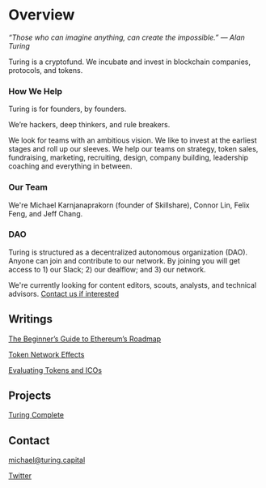 # Overview
*“Those who can imagine anything, can create the impossible.” ― Alan Turing*

Turing is a cryptofund. We incubate and invest in blockchain companies, protocols, and tokens.

### How We Help
Turing is for founders, by founders.

We’re hackers, deep thinkers, and rule breakers.

We look for teams with an ambitious vision. We like to invest at the earliest stages and roll up our sleeves. We help our teams on strategy, token sales, fundraising, marketing, recruiting, design, company building, leadership coaching and everything in between.

### Our Team
We're Michael Karnjanaprakorn (founder of Skillshare), Connor Lin, Felix Feng, and Jeff Chang.

### DAO
Turing is structured as a decentralized autonomous organization (DAO). Anyone can join and contribute to our network. By joining you will get access to 1) our Slack; 2) our dealflow; and 3) our network. 

We're currently looking for content editors, scouts, analysts, and technical advisors. [Contact us if interested](https://docs.google.com/forms/d/e/1FAIpQLScp8nNGnC_CBJ8Y3TErQKldsZ-aAaKm7o57A13o_xPN5nrAdw/viewform "Contact us if interested")

## Writings
[The Beginner’s Guide to Ethereum’s Roadmap](https://hackernoon.com/the-beginners-guide-to-ethereum-s-2020-roadmap-2ac5d2dd4881 "The Beginner’s Guide to Ethereum’s Roadmap")

[Token Network Effects](https://medium.freecodecamp.com/token-network-effects-a-new-business-model-for-a-decentralized-web-6cde8b4e862 "Token Network Effects")

[Evaluating Tokens and ICOs](https://hackernoon.com/evaluating-tokens-and-icos-e6c22c1885bb "Evaluating Tokens and ICOs")

## Projects
[Turing Complete](http://www.turingcomplete.co/ "Turing Complete")

## Contact
michael@turing.capital

[Twitter](https://www.twitter.com/turingcapital "Twitter")
